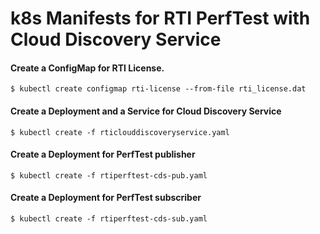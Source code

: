 # k8s Manifests for RTI PerfTest with Cloud Discovery Service

#### Create a ConfigMap for RTI License.
`$ kubectl create configmap rti-license --from-file rti_license.dat`

#### Create a Deployment and a Service for Cloud Discovery Service
`$ kubectl create -f rticlouddiscoveryservice.yaml`

#### Create a Deployment for PerfTest publisher
`$ kubectl create -f rtiperftest-cds-pub.yaml`

#### Create a Deployment for PerfTest subscriber
`$ kubectl create -f rtiperftest-cds-sub.yaml`
